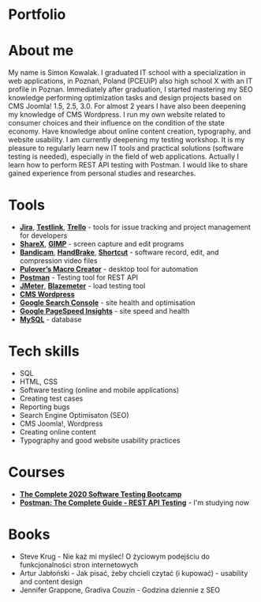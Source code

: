 # Portfolio

# About me

My name is Simon Kowalak. I graduated IT school with a specialization in web applications, in Poznań, Poland (PCEUiP) also high school X with an IT profile in Poznan. Immediately after graduation, I started mastering my SEO knowledge performing optimization tasks and design projects based on CMS Joomla! 1.5, 2.5, 3.0. For almost 2 years I have also been deepening my knowledge of CMS Wordpress. I run my own website related to consumer choices and their influence on the condition of the state economy. Have knowledge about online content creation, typography, and website usability. I am currently deepening my testing workshop. It is my pleasure to regularly learn new IT tools and practical solutions (software testing is needed), especially in the field of web applications. Actually I learn how to perform REST API testing with Postman. I would like to share gained experience from personal studies and researches.

# Tools

* **[Jira](https://www.atlassian.com/software/jira)**, **[Testlink](https://testlink.org/)**, **[Trello](https://trello.com/)** - tools for issue tracking and project management for developers<br>
* **[ShareX](https://getsharex.com/)**, **[GIMP](https://www.gimp.org/)** - screen capture and edit programs<br> 
* **[Bandicam](https://www.bandicam.com/pl/)**, **[HandBrake](https://handbrake.fr/)**, **[Shortcut](https://shotcut.org/)** - software record, edit, and compression video files   
* **[Pulover’s Macro Creator](https://www.macrocreator.com)** - desktop tool for automation<br>
* **[Postman](https://www.postman.com/)** - Testing tool for REST API<br>
* **[JMeter](https://jmeter.apache.org/download_jmeter.cgi)**, **[Blazemeter](https://www.blazemeter.com/)** - load testing tool<br>
* **[CMS Wordpress](https://wordpress.org/)**
* **[Google Search Console](https://search.google.com/search-console/about)** - site health and optimisation
* **[Google PageSpeed Insights](https://developers.google.com/speed/pagespeed/insights)** - site speed and health
* **[MySQL](https://www.mysql.com/)** - database

# Tech skills

* SQL
* HTML, CSS 
* Software testing (online and mobile applications)
* Creating test cases
* Reporting bugs
* Search Engine Optimisaton (SEO)
* CMS Joomla!, Wordpress
* Creating online content
* Typography and good website usability practices

# Courses

* **[The Complete 2020 Software Testing Bootcamp](https://www.udemy.com/course/testerbootcamp)** 
* **[Postman: The Complete Guide - REST API Testing](https://www.udemy.com/course/postman-the-complete-guide/)** - I'm studying now

# Books

* Steve Krug - Nie każ mi myśleć! O życiowym podejściu do funkcjonalności stron internetowych
* Artur Jabłoński - Jak pisać, żeby chcieli czytać (i kupować) - usability and content design 
* Jennifer Grappone, Gradiva Couzin - Godzina dziennie z SEO


